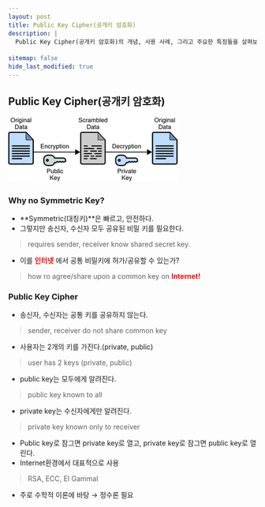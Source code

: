 ```yaml
---
layout: post
title: Public Key Cipher(공개키 암호화)
description: |
  Public Key Cipher(공개키 암호화)의 개념, 사용 사례, 그리고 주요한 특징들을 살펴보겠습니다.

sitemap: false
hide_last_modified: true
---
```

## Public Key Cipher(공개키 암호화)

![400x200](/assets/img/blog/public-key.gif "OTP(ONE-TIME-PAD)")

### Why no Symmetric Key?
- **Symmetric(대칭키)**은 빠르고, 안전하다.
- 그렇지만 송신자, 수신자 모두 공유된 비밀 키를 필요한다.
> requires sender, receiver know shared secret key.
- 이를 <span style="color:red"> **인터넷** </span>에서 공통 비밀키에 허가/공유할 수 있는가?
> how ro agree/share upon a common key on <span style="color:red"> **Internet!** </span>

### Public Key Cipher
- 송신자, 수신자는 공통 키를 공유하지 않는다.
> sender, receiver do not share common key
- 사용자는 2개의 키를 가진다.(private, public)
> user has 2 keys (private, public)
  - public key는 모두에게 알려진다.
  > public key known to all
  - private key는 수신자에게만 알려진다.
  > private key known only to receiver
- Public key로 잠그면 private key로 열고, private key로 잠그면 public key로 열린다.
- Internet환경에서 대표적으로 사용
> RSA, ECC, El Gammal
- 주로 수학적 이론에 바탕 &rarr; 정수론 필요